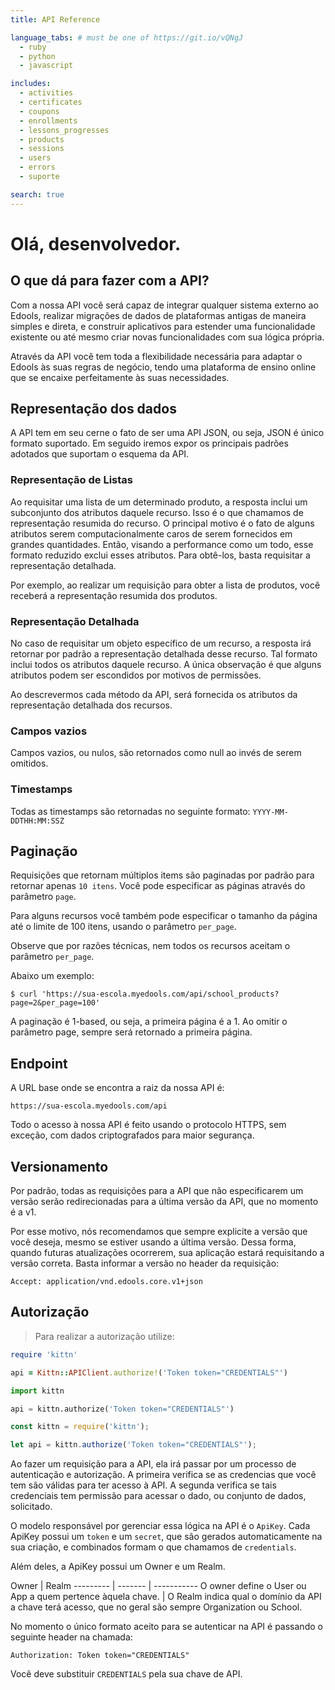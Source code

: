 ```yaml
---
title: API Reference

language_tabs: # must be one of https://git.io/vQNgJ
  - ruby
  - python
  - javascript

includes:
  - activities
  - certificates
  - coupons
  - enrollments
  - lessons_progresses
  - products
  - sessions
  - users
  - errors
  - suporte

search: true
---
```


# Olá, desenvolvedor.

## O que dá para fazer com a API?

Com a nossa API você será capaz de integrar qualquer sistema externo ao Edools, realizar migrações de dados de plataformas antigas de maneira simples e direta, e construir aplicativos para estender uma funcionalidade existente ou até mesmo criar novas funcionalidades com sua lógica própria.

Através da API você tem toda a flexibilidade necessária para adaptar o Edools às suas regras de negócio, tendo uma plataforma de ensino online que se encaixe perfeitamente às suas necessidades.

## Representação dos dados

A API tem em seu cerne o fato de ser uma API JSON, ou seja, JSON é único formato suportado. Em seguido iremos expor os principais padrões adotados que suportam o esquema da API.

### Representação de Listas

Ao requisitar uma lista de um determinado produto, a resposta inclui um subconjunto dos atributos daquele recurso. Isso é o que chamamos de representação resumida do recurso. O principal motivo é o fato de alguns atributos serem computacionalmente caros de serem fornecidos em grandes quantidades. Então, visando a performance como um todo, esse formato reduzido exclui esses atributos. Para obtê-los, basta requisitar a representação detalhada.

Por exemplo, ao realizar um requisição para obter a lista de produtos, você receberá a representação resumida dos produtos.

### Representação Detalhada

No caso de requisitar um objeto específico de um recurso, a resposta irá retornar por padrão a representação detalhada desse recurso. Tal formato inclui todos os atributos daquele recurso. A única observação é que alguns atributos podem ser escondidos por motivos de permissões.

Ao descrevermos cada método da API, será fornecida os atributos da representação detalhada dos recursos.

### Campos vazios

Campos vazios, ou nulos, são retornados como null ao invés de serem omitidos.

### Timestamps

Todas as timestamps são retornadas no seguinte formato: `YYYY-MM-DDTHH:MM:SSZ`

## Paginação

Requisições que retornam múltiplos items são paginadas por padrão para retornar apenas `10 itens`. Você pode especificar as páginas através do parâmetro `page`.

Para alguns recursos você também pode especificar o tamanho da página até o limite de 100 itens, usando o parâmetro `per_page`.

Observe que por razões técnicas, nem todos os recursos aceitam o parâmetro `per_page`.

Abaixo um exemplo:

`
$ curl 'https://sua-escola.myedools.com/api/school_products?page=2&per_page=100'
`

<aside class="notice">
A paginação é 1-based, ou seja, a primeira página é a 1. Ao omitir o parâmetro page, sempre será retornado a primeira página.
</aside>


## Endpoint

A URL base onde se encontra a raiz da nossa API é:

`https://sua-escola.myedools.com/api`

Todo o acesso à nossa API é feito usando o protocolo HTTPS, sem exceção, com dados criptografados para maior segurança.


## Versionamento

Por padrão, todas as requisições para a API que não especificarem um versão serão redirecionadas para a última versão da API, que no momento é a v1.

Por esse motivo, nós recomendamos que sempre explicite a versão que você deseja, mesmo se estiver usando a última versão. Dessa forma, quando futuras atualizações ocorrerem, sua aplicação estará requisitando a versão correta. Basta informar a versão no header da requisição:

`Accept: application/vnd.edools.core.v1+json`

## Autorização

> Para realizar a autorização utilize:

```ruby
require 'kittn'

api = Kittn::APIClient.authorize!('Token token="CREDENTIALS"')
```

```python
import kittn

api = kittn.authorize('Token token="CREDENTIALS"')
```

```javascript
const kittn = require('kittn');

let api = kittn.authorize('Token token="CREDENTIALS"');
```

Ao fazer um requisição para a API, ela irá passar por um processo de autenticação e autorização. A primeira verifica se as credencias que você tem são válidas para ter acesso à API. A segunda verifica se tais credenciais tem permissão para acessar o dado, ou conjunto de dados, solicitado.

O modelo responsável por gerenciar essa lógica na API é o `ApiKey`. Cada ApiKey possui um `token` e um `secret`, que são gerados automaticamente na sua criação, e combinados formam o que chamamos de `credentials`.

Além deles, a ApiKey possui um Owner e um Realm.

Owner | Realm
--------- | ------- | -----------
O owner define o User ou App a quem pertence àquela chave. | O Realm indica qual o domínio da API a chave terá acesso, que no geral são sempre Organization ou School.

No momento o único formato aceito para se autenticar na API é passando o seguinte header na chamada:

`Authorization: Token token="CREDENTIALS"`

<aside class="notice">
Você deve substituir <code>CREDENTIALS</code> pela sua chave de API.
</aside>